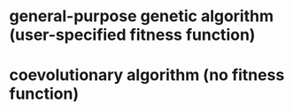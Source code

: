 # general-purpose genetic algorithm (user-specified fitness function)
# coevolutionary algorithm (no fitness function)
